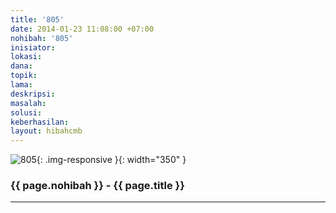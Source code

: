```yaml
---
title: '805'
date: 2014-01-23 11:08:00 +07:00
nohibah: '805'
inisiator: 
lokasi: 
dana: 
topik: 
lama: 
deskripsi: 
masalah: 
solusi: 
keberhasilan: 
layout: hibahcmb
---
```


![805](/static/img/hibahcmb/805.png){: .img-responsive }{: width="350" }

### {{ page.nohibah }} - {{ page.title }}

---

